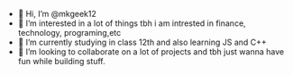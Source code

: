 - 👋 Hi, I’m @mkgeek12
- 👀 I’m interested in a lot of things tbh i am intrested in finance, technology, programing,etc
- 🌱 I’m currently studying in class 12th and also learning JS and C++
- 💞️ I’m looking to collaborate on a lot of projects and tbh just wanna have fun while building stuff.

<!---
mkgeek12/mkgeek12 is a ✨ special ✨ repository because its `README.md` (this file) appears on your GitHub profile.
You can click the Preview link to take a look at your changes.
--->
